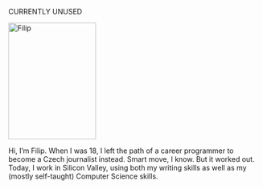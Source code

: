 CURRENTLY UNUSED

<img src="https://selfimproving.dev/wp-content/uploads/2020/06/filip.jpg" title="filip.jpg" width="174" height="233" alt="Filip" />

Hi, I’m Filip. When I was 18, I left the path of a career programmer to become a Czech journalist instead. Smart move, I know. But it worked out. Today, I work in Silicon Valley, using both my writing skills as well as my (mostly self-taught) Computer Science skills.